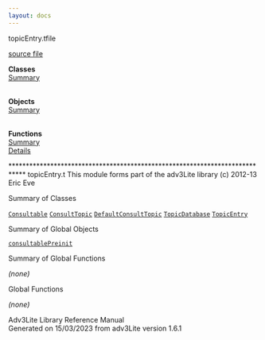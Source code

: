 ```yaml
---
layout: docs
---
```

<span class="title">topicEntry.t</span><span class="type">file</span>

[source file](../source/topicEntry.t.html)

**Classes**  
[Summary](#_ClassSummary_)  
 

**Objects**  
[Summary](#_ObjectSummary_)  
 

**Functions**  
[Summary](#_FunctionSummary_)  
[Details](#_Functions_)



\*\*\*\*\*\*\*\*\*\*\*\*\*\*\*\*\*\*\*\*\*\*\*\*\*\*\*\*\*\*\*\*\*\*\*\*\*\*\*\*\*\*\*\*\*\*\*\*\*\*\*\*\*\*\*\*\*\*\*\*\*\*\*\*\*\*\*\*\*\*\*\*\*\*\*\*
topicEntry.t This module forms part of the adv3Lite library (c) 2012-13
Eric Eve



<span id="_ClassSummary_"></span>



<span class="hdln">Summary of Classes</span>  



[`Consultable`](../object/Consultable.html) [`ConsultTopic`](../object/ConsultTopic.html) [`DefaultConsultTopic`](../object/DefaultConsultTopic.html) [`TopicDatabase`](../object/TopicDatabase.html) [`TopicEntry`](../object/TopicEntry.html)
<span id="_ObjectSummary_"></span>



<span class="hdln">Summary of Global Objects</span>  



[`consultablePreinit`](../object/consultablePreinit.html)
<span id="FunctionSummary_"></span>



<span class="hdln">Summary of Global Functions</span>  



*(none)* <span id="_Functions_"></span>



<span class="hdln">Global Functions</span>  



*(none)*



Adv3Lite Library Reference Manual  
Generated on 15/03/2023 from adv3Lite version 1.6.1


